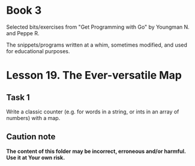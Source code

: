 # Book 3

Selected bits/exercises from "Get Programming with Go" by Youngman N. and Peppe R.

The snippets/programs written at a whim, sometimes modified, and used for educational purposes.

# Lesson 19. The Ever-versatile Map

## Task 1

Write a classic counter (e.g. for words in a string, or ints in an array of numbers) with a map.

## Caution note

**The content of this folder may be incorrect, erroneous and/or harmful. Use it at Your own risk.**

